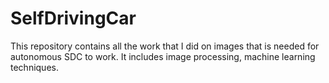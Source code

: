 # SelfDrivingCar
This repository contains all the work that I did on images that is needed for autonomous SDC to work. It includes image processing, machine learning techniques.
